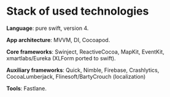 # Stack of used technologies**Language**: pure swift, version 4.

**App architecture**: MVVM, DI, Cocoapod.

**Core frameworks**: Swinject, ReactiveCocoa, MapKit, EventKit, xmartlabs/Eureka (XLForm ported to swift).

**Auxiliary frameworks**: Quick, Nimble, Firebase, Crashlytics, CocoaLumberjack, Flinesoft/BartyCrouch (localization)

**Tools**: Fastlane.